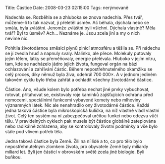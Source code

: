 Title: Částice
Date: 2008-03-23 02:15:00
Tags: nerýmovaně

Nadechla se. Rozběhla se a zhluboka se znova nadechla. Přes tvář,
můžeme-li to tak nazvat, jí přeletěl úsměv. Ač běhala, dýchala nebo
se smála, byla zvláštní. Jenomže zvláštní byli všichni. Dýchala
vlastně? Měla tvář? Byl to úsměv? Ach… Neznáme je. Jsou zcela jiní
a my o nich nevíme nic.

Pohltila životodárnou směsici plynů plnící atmosféru a těšila se.
Při nádechu se jí zvedla hruď a napnuly svaly. Malinko, ale přece.
Molekuly putovaly jejím tělem, látky se přeměňovaly, energie
přelévala. Hluboko v jejím nitru, tam, kde se nacházelo jádro
jejich života, fungoval orgán na bázi ochlazování a zahřívání
částic. Během nepostřehnutelného okamžiku se celý proces, díky
němuž byla živa, odehrál 700 000×. A v jednom jediném takovém cyklu
bylo třeba zahřát a ochladit všechny životodárné částice.

Částice. Ano, všude kolem bylo potřeba nechat jiné prvky
vybuchovat, rotovat, přitahovat se, existovaly roje kamínků
zajišťujících ochranu před nemocemi, speciálními funkcemi vybavené
komety nebo mlhoviny významných látek. Nic ale nenahradilo ony
životodárné částice. Každá jedna taková částice byla mikroskopická
kulička, na níž vlastně vládl vlastní život. Celý ten systém na ní
zabezpečoval určitou funkci nebo odezvu vůči tělu. V pravidelných
cyklech pak musela být částice globálně zateplována nebo radikálně
zchlazena, aby se kontrolovaly životní podmínky a vše bylo stále
pod vlivem potřeb těla.

Jedna taková částice byla Země. Žili na ní lidé a to, co pro tělo
bylo nepostřehnutelným zlomkem života, pro obyvatele Země byly
miliardy miliard let. Byli jen částicí v obrovském světě zcela jiné
biologie. Byli buňkou.